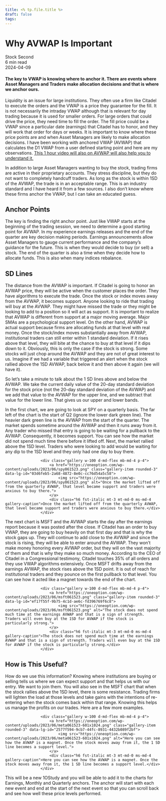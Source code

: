 ```yaml
---
title: <% tp.file.title %>
draft: false
tags:
---
```


<div class="bg-secondary">
<h1 class="py-5 ms-3 ms-md-4 my-0">Why AVWAP Is Important</h1>
</div>
<div class="d-flex align-items-center flex-wrap text-muted ps-3 ps-md-4 py-3 border-top border-bottom">
<div class="border-end pe-3 me-3">
<span class="badge bg-faded-primary text-primary">
Stock Second </span>
</div>
<div class="fs-sm pe-3 border-end me-3">6 min read</div>
<div class="fs-sm">
2024-04-09 </div>
</div>
<section class="px-3 px-md-4 py-4">
<h4 class="wp-block-heading">The key to VWAP is knowing where to anchor it. There are events where Asset Managers and Traders make allocation decisions and that is where we anchor ours.</h4>
<p>Liquidity is an issue for large institutions. They often use a firm like Citadel to execute the orders and the VWAP is a price they guarantee for the fill. It is not necessarily the intraday VWAP although that is relevant for day trading because it is used for smaller orders. For large orders that could drive the price, they need time to fill the order. The fill price could be a VWAP since a particular date (earnings) that Citadel has to honor, and they will work that order for days or weeks. It is important to know where these price points are and when Asset Managers are likely to make allocation decisions. I have been working with anchored VWAP (AVWAP) that calculates the D1 VWAP from a user defined starting point and here are my observations. <a title="" href="https://www.youtube.com/watch?v=ICW4sR3HOjU" target="_blank" rel="noopener">This 1 hour video will also on AVWAP will also help you to understand it.</a></p>
<p>In addition to large Asset Managers wanting to buy the stock, trading firms are active in their proprietary accounts. They stress discipline, but they do not want to completely handcuff traders. As long as the stock is within 1SD of the AVWAP, the trade is in an acceptable range. This is an industry standard and I have heard it from a few sources. I also don’t know where these firms anchor the VWAP, but I can take an educated guess.</p>
<h2 class="wp-block-heading" id="Anchor_Points">Anchor Points</h2>
<p>The key is finding the right anchor point. Just like VWAP starts at the beginning of the trading session, we need to determine a good starting point for AVWAP. In my experience earnings releases and the end of the quarter are key decision making periods. Earnings announcements allow Asset Managers to gauge current performance and the company’s guidance for the future. This is when they would decide to buy (or sell) a stock. The end of the quarter is also a time when they decide how to allocate funds. This is also when many indices rebalance.</p>
<h2 class="wp-block-heading" id="SD_Lines">SD Lines</h2>
<p>The distance from the AVWAP is important. If Citadel is going to honor an AVWAP price, they will be active when the customer places the order. They have algorithms to execute the trade. Once the stock or index moves away from the AVWAP, it becomes support. Anyone looking to ride that trading will buy at the AVWAP. They might have missed the trade or they might be looking to add to a position so it will act as support. It is important to realize that AVWAP is different from support at a major moving average. Major SMAs are a psychological support level. On the other hand, AVWAP is actual support because firms are allocating funds at that level with real money. Once the stock/index moves substantially away from AVWAP, institutional traders can still enter within 1 standard deviation. If it rises above that level, they will bite at the chance to buy at that level if it dips down to it. Obviously, this is only the case if the stock is strong. Some stocks will just chop around the AVWAP and they are not of great interest to us. Imagine if we had a variable that triggered an alert when the stock rallied above the 1SD AVWAP, back below it and then above it again (we will have it).</p>
<p>So let’s take a minute to talk about the 1 SD lines above and below the AVWAP. We take the current daily value of the 20-day standard deviation for the stock price (not the 20-day standard deviation of the AVWAP) and we add that value to the AVWAP for the upper line, and we subtract that value for the lower line. That gives us our upper and lower bands. </p>
<p>In the first chart, we are going to look at SPY on a quarterly basis. The far left of the chart is the start of Q2 (ignore the lower dark green line). The heavier dark green line is the AVWAP from the start of the quarter. The market spends sometime around the AVWAP and then it runs away from it. Any trader who missed that entry is going to be waiting for a pullback to the AVWAP. Consequently, it becomes support. You can see how the market did not spend much time there before it lifted off. Next, the market rallied above the 1SD level. Traders who were looking to add would be waiting for any dip to the 1SD level and they only had one day to buy there.</p>

                    <div class="gallery w-100 d-md-flex mb-md-4 p-4">
                        <a href="https://oneoption.com/wp-content/uploads/2023/06/spy061523.png" class="gallery-item rounded-3" data-lg-id="03d6feb5-2a68-4872-8e0c-cc76d54a5c58">
                            <img src="https://oneoption.com/wp-content/uploads/2023/06/spy061523.png" alt="Once the market lifted off from the quarterly AVWAP, that level became support and traders were anxious to buy there.">
                        </a>
                        <div class="h6 fst-italic mt-3 mt-md-0 ms-md-4 gallery-caption">Once the market lifted off from the quarterly AVWAP, that level became support and traders were anxious to buy there.</div>
                    </div>
                
<p>The next chart is MSFT and the AVWAP starts the day after the earnings report because it was posted after the close. If Citadel has an order to buy VWAP, they are going to buy heavily on that first day and that is why the stock gaps up. They will continue to add close to the AVWAP and since the stock is rising, they will be able to enter around the AVWAP. They won’t make money honoring every AVWAP order, but they will on the vast majority of them and that is why they make so much money. According to the CEO of Citadel in a Congressional testimony, Citadel touches 35% of all orders and they use VWAP algorithms extensively. Once MSFT drifts away from the earnings AVWAP, the stock rises above the 1SD point. It is out of reach for institutional traders and they pounce on the first pullback to that level. You can see how it acted like a magnet towards the end of the chart.</p>

                    <div class="gallery w-100 d-md-flex mb-md-4 p-4">
                        <a href="https://oneoption.com/wp-content/uploads/2023/06/msft061523.png" class="gallery-item rounded-3" data-lg-id="ef17f55f-9b75-4c1d-ae6c-fd396769f6c8">
                            <img src="https://oneoption.com/wp-content/uploads/2023/06/msft061523.png" alt="The stock does not spend much time at the earnings AVWAP and that is a sign of strength. Traders will even buy at the 1SD for AVWAP if the stock is particularly strong.">
                        </a>
                        <div class="h6 fst-italic mt-3 mt-md-0 ms-md-4 gallery-caption">The stock does not spend much time at the earnings AVWAP and that is a sign of strength. Traders will even buy at the 1SD for AVWAP if the stock is particularly strong.</div>
                    </div>
                
<h2 class="wp-block-heading" id="How_is_This_Useful_">How is This Useful?</h2>
<p>How do we use this information? Knowing where institutions are buying or selling tells us where we can expect support and that helps us with our entry. We want to join them. You will also see in the MSFT chart that when the stock rallies above the 1SD level, there is some resistance. Trading firms will lighten the load at those levels and take gains with the intentions of re-entering when the stock comes back within that range. Knowing this helps us manage the profits on our trades. Here are a few more examples.</p>

                    <div class="gallery w-100 d-md-flex mb-md-4 p-4">
                        <a href="https://oneoption.com/wp-content/uploads/2023/06/meta061523-601x1024.png" class="gallery-item rounded-3" data-lg-id="2577f594-9cb7-44fc-8931-4432b089f2bf">
                            <img src="https://oneoption.com/wp-content/uploads/2023/06/meta061523-601x1024.png" alt="Here you can see how the AVWAP is a magnet. Once the stock moves away from it, the 1 SD line becomes a support level.">
                        </a>
                        <div class="h6 fst-italic mt-3 mt-md-0 ms-md-4 gallery-caption">Here you can see how the AVWAP is a magnet. Once the stock moves away from it, the 1 SD line becomes a support level.</div>
                    </div>
                
<p>This will be a new 1OStudy and you will be able to add it to the charts for Earnings, Monthly and Quarterly anchors. The anchor will start with each new event and end at the start of the next event so that you can scroll back and see how well these price levels performed.</p>
</section>
